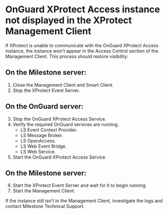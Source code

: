 # OnGuard XProtect Access instance not displayed in the XProtect Management Client

If XProtect is unable to communicate with the OnGuard XProtect Access instance, the instance won't appear in the Access Control section of the Management Client. This process should restore visibility:

## On the Milestone server:

1. Close the Management Client and Smart Client.
2. Stop the XProtect Event Server.

## On the OnGuard server:

3. Stop the OnGuard XProtect Access Service.
4. Verify the required OnGuard services are running. 
    + LS Event Context Provider.
    + LS Message Broker.
    + LS OpenAccess.
    + LS Web Event Bridge.
    + LS Web Service.
5. Start the OnGuard XProtect Access Service

## On the Milestone server:

6. Start the XProtect Event Server and wait for it to begin running.
7. Start the Management Client.

If the instance still isn't in the Management Client, investigate the logs and contact Milestone Technical Support.